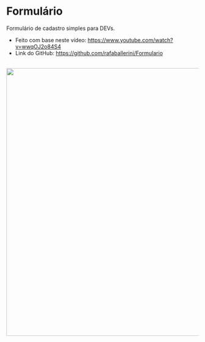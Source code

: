 # Formulário
Formulário de cadastro simples para DEVs. 
* Feito com base neste vídeo:  https://www.youtube.com/watch?v=wwqOJ2o84S4
* Link do GitHub: https://github.com/rafaballerini/Formulario
<br>
<div align="center">
  <img src="https://user-images.githubusercontent.com/101531485/160144174-045055d1-8bb2-41d2-9c83-da4f2e382ba3.PNG" width="700px" />
</div>
